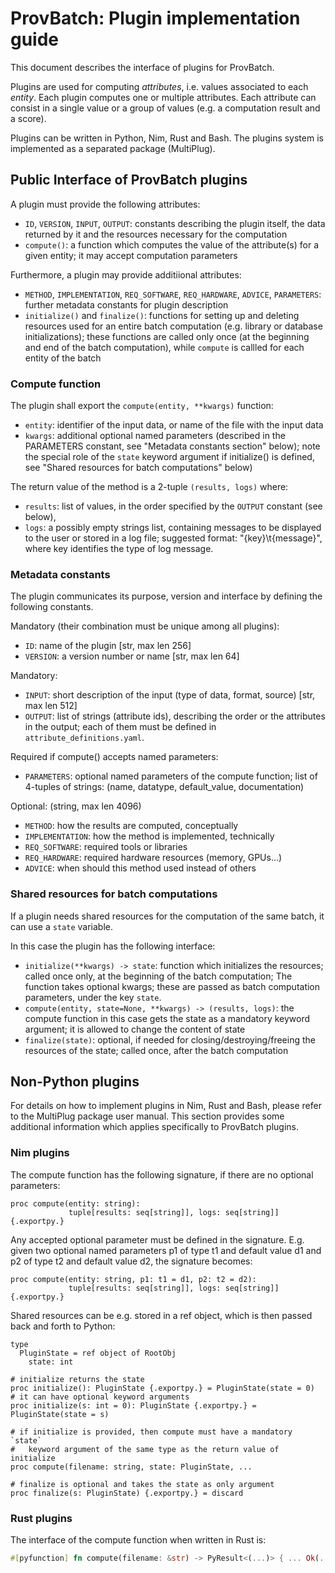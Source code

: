 # ProvBatch: Plugin implementation guide

This document describes the interface of plugins for ProvBatch.

Plugins are used for computing _attributes_, i.e. values associated to each
_entity_. Each plugin computes one or multiple attributes. Each attribute can
consist in a single value or a group of values (e.g. a computation result and a
score).

Plugins can be written in Python, Nim, Rust and Bash.
The plugins system is implemented as a separated package (MultiPlug).

## Public Interface of ProvBatch plugins

A plugin must provide the following attributes:
- ``ID``, ``VERSION``, ``INPUT``, ``OUTPUT``:
  constants describing the plugin itself,
  the data returned by it and the resources necessary for the computation
- ``compute()``: a function which computes the value of the attribute(s) for
  a given entity; it may accept computation parameters

Furthermore, a plugin may provide additiional attributes:
- ``METHOD``, ``IMPLEMENTATION``, ``REQ_SOFTWARE``,
  ``REQ_HARDWARE``, ``ADVICE``, ``PARAMETERS``: further metadata constants for
   plugin description
- ``initialize()`` and ``finalize()``: functions for setting up and deleting
  resources used for an entire batch computation (e.g. library or database
  initializations); these functions are called only once (at the beginning and
  end of the batch computation), while ``compute`` is callled for each entity
  of the batch

### Compute function

The plugin shall export the `compute(entity, **kwargs)` function:
- `entity`: identifier of the input data, or name of the file with the input data
- `kwargs`: additional optional named parameters (described in the PARAMETERS
            constant, see "Metadata constants section" below); note the
            special role of the `state` keyword argument if initialize()
            is defined, see "Shared resources for batch computations" below)

The return value of the method is a 2-tuple `(results, logs)`
where:
 - `results`: list of values, in the order specified by
              the `OUTPUT` constant (see below),
 - `logs`: a possibly empty strings list, containing messages to be displayed
           to the user or stored in a log file;
           suggested format: "{key}\t{message}",
           where key identifies the type of log message.

### Metadata constants

The plugin communicates its purpose, version and interface by defining
the following constants.

Mandatory (their combination must be unique among all plugins):
 - `ID`:      name of the plugin              [str, max len 256]
 - `VERSION`: a version number or name        [str, max len 64]

Mandatory:
 - `INPUT`:   short description of the input (type of data, format, source)
              [str, max len 512]
 - `OUTPUT`:  list of strings (attribute ids), describing the order or the
              attributes in the output; each of them must be defined in
              `attribute_definitions.yaml`.

Required if compute() accepts named parameters:
 - `PARAMETERS`: optional named parameters of the compute function;
                 list of 4-tuples of strings:
                 (name, datatype, default_value, documentation)

Optional: (string, max len 4096)
 - `METHOD`:         how the results are computed, conceptually
 - `IMPLEMENTATION`: how the method is implemented, technically
 - `REQ_SOFTWARE`:   required tools or libraries
 - `REQ_HARDWARE`:   required hardware resources (memory, GPUs...)
 - `ADVICE`:         when should this method used instead of others

### Shared resources for batch computations

If a plugin needs shared resources for the computation of the same batch,
it can use a `state` variable.

In this case the plugin has the following interface:

 - `initialize(**kwargs) -> state`: function which initializes the resources;
   called once only, at the beginning of the batch computation;
   The function takes optional kwargs; these are passed as batch computation
   parameters, under the key `state`.
 - `compute(entity, state=None, **kwargs) -> (results, logs)`:
   the compute function in this case gets the state as a mandatory
   keyword argument; it is allowed to change the content of state
 - `finalize(state)`: optional, if needed for closing/destroying/freeing
   the resources of the state; called once, after the batch computation

## Non-Python plugins

For details on how to implement plugins in Nim, Rust and Bash,
please refer to the MultiPlug package user manual.
This section provides some additional information which applies specifically
to ProvBatch plugins.

### Nim plugins

The compute function has the following signature, if there are no
optional parameters:

```
proc compute(entity: string):
             tuple[results: seq[string]], logs: seq[string]] {.exportpy.}
```

Any accepted optional parameter must be defined in the signature.
E.g. given two optional named parameters p1 of type t1 and default value d1
and p2 of type t2 and default value d2, the signature becomes:
```
proc compute(entity: string, p1: t1 = d1, p2: t2 = d2):
             tuple[results: seq[string]], logs: seq[string]] {.exportpy.}
```

Shared resources can be e.g. stored in a ref object, which is then passed
back and forth to Python:

```
type
  PluginState = ref object of RootObj
    state: int

# initialize returns the state
proc initialize(): PluginState {.exportpy.} = PluginState(state = 0)
# it can have optional keyword arguments
proc initialize(s: int = 0): PluginState {.exportpy.} = PluginState(state = s)

# if initialize is provided, then compute must have a mandatory `state`
#   keyword argument of the same type as the return value of initialize
proc compute(filename: string, state: PluginState, ...

# finalize is optional and takes the state as only argument
proc finalize(s: PluginState) {.exportpy.} = discard
```

### Rust plugins

The interface of the compute function when written in Rust is:
```rust
#[pyfunction] fn compute(filename: &str) -> PyResult<(...)> { ... Ok(...)
```
